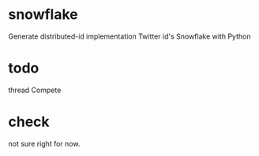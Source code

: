 # snowflake
Generate distributed-id implementation Twitter id's Snowflake with Python 

# todo
thread Compete

# check
not sure right for now.
